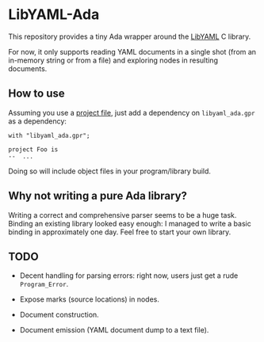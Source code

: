 LibYAML-Ada
===========

This repository provides a tiny Ada wrapper around the
[LibYAML](https://github.com/yaml/libyaml) C library.

For now, it only supports reading YAML documents in a single shot (from an
in-memory string or from a file) and exploring nodes in resulting documents.


How to use
----------

Assuming you use a [project
file](http://docs.adacore.com/gprbuild-docs/html/gprbuild_ug.html), just add
a dependency on `libyaml_ada.gpr` as a dependency:

```
with "libyaml_ada.gpr";

project Foo is
--  ...
```

Doing so will include object files in your program/library build.


Why not writing a pure Ada library?
-----------------------------------

Writing a correct and comprehensive parser seems to be a huge task. Binding an
existing library looked easy enough: I managed to write a basic binding in
approximately one day. Feel free to start your own library.


TODO
----

*   Decent handling for parsing errors: right now, users just get a rude
    `Program_Error`.

*   Expose marks (source locations) in nodes.

*   Document construction.

*   Document emission (YAML document dump to a text file).

